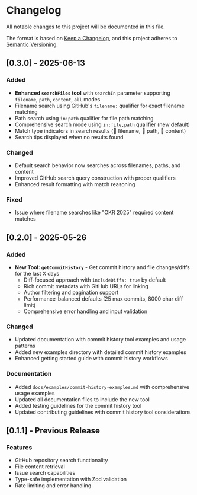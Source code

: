 # Changelog

All notable changes to this project will be documented in this file.

The format is based on [Keep a Changelog](https://keepachangelog.com/en/1.0.0/),
and this project adheres to [Semantic Versioning](https://semver.org/spec/v2.0.0.html).

## [0.3.0] - 2025-06-13

### Added
- **Enhanced `searchFiles` tool** with `searchIn` parameter supporting `filename`, `path`, `content`, `all` modes
- Filename search using GitHub's `filename:` qualifier for exact filename matching
- Path search using `in:path` qualifier for file path matching
- Comprehensive search mode using `in:file,path` qualifier (new default)
- Match type indicators in search results (📝 filename, 📁 path, 📄 content)
- Search tips displayed when no results found

### Changed
- Default search behavior now searches across filenames, paths, and content
- Improved GitHub search query construction with proper qualifiers
- Enhanced result formatting with match reasoning

### Fixed
- Issue where filename searches like "OKR 2025" required content matches

## [0.2.0] - 2025-05-26

### Added

- **New Tool: `getCommitHistory`** - Get commit history and file changes/diffs for the last X days
  - Diff-focused approach with `includeDiffs: true` by default
  - Rich commit metadata with GitHub URLs for linking
  - Author filtering and pagination support
  - Performance-balanced defaults (25 max commits, 8000 char diff limit)
  - Comprehensive error handling and input validation

### Changed

- Updated documentation with commit history tool examples and usage patterns
- Added new examples directory with detailed commit history examples
- Enhanced getting started guide with commit history workflows

### Documentation

- Added `docs/examples/commit-history-examples.md` with comprehensive usage examples
- Updated all documentation files to include the new tool
- Added testing guidelines for the commit history tool
- Updated contributing guidelines with commit history tool considerations

## [0.1.1] - Previous Release

### Features

- GitHub repository search functionality
- File content retrieval
- Issue search capabilities
- Type-safe implementation with Zod validation
- Rate limiting and error handling
